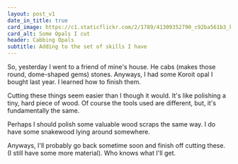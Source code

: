 ```yaml
---
layout: post_v1
date_in_title: true
card_image: https://c1.staticflickr.com/2/1789/41309352790_c92ba561b3_k.jpg
card_alt: Some Opals I cut
header: Cabbing Opals
subtitle: Adding to the set of skills I have
---
```



So, yesterday I went to a friend of mine's house. He cabs (makes those round, dome-shaped gems) stones. Anyways, I had some Koroit opal I bought last year. I learned how to finish them.
      

Cutting these things seem easier than I though it would. It's like polishing a tiny, hard piece of wood. Of course the tools used are different, but, it's fundamentally the same.
      

Perhaps I should polish some valuable wood scraps the same way. I do have some snakewood lying around somewhere.
      

Anyways, I'll probably go back sometime soon and finish off cutting these. (I still have some more material). Who knows what I'll get.
      





